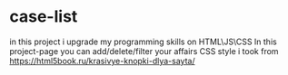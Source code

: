 # case-list
in this project i upgrade my programming skills on HTML\JS\CSS
In this project-page you can add/delete/filter your affairs
CSS style i took from https://html5book.ru/krasivye-knopki-dlya-sayta/


